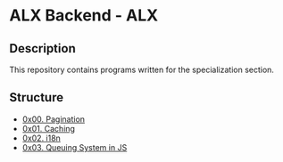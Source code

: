 # ALX Backend - ALX
## Description
This repository contains programs written for the specialization section.
## Structure
+ [0x00. Pagination](https://github.com/geeflows44/alx-backend/tree/master/0x00-pagination)
+ [0x01. Caching](https://github.com/geeflows44/alx-backend/tree/master/0x00-pagination)
+ [0x02. i18n](https://github.com/geeflows44/alx-backend/tree/master/0x00-pagination)
+ [0x03. Queuing System in JS](https://github.com/geeflows44/alx-backend/tree/master/0x00-pagination)
